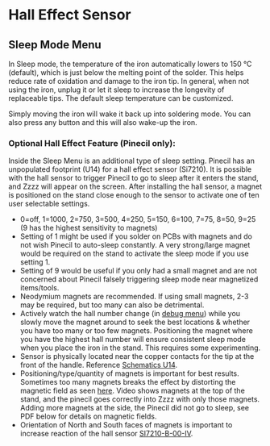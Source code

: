 # Hall Effect Sensor

## Sleep Mode Menu

In Sleep mode, the temperature of the iron automatically lowers to 150 °C (default), which is just below the melting point of the solder. This helps reduce rate of oxidation and damage to the iron tip. In general, when not using the iron, unplug it or let it sleep to increase the longevity of replaceable tips. The default sleep temperature can be customized.

Simply moving the iron will wake it back up into soldering mode. You can also press any button and this will also wake-up the iron.

### Optional Hall Effect Feature (Pinecil only):

Inside the Sleep Menu is an additional type of sleep setting. Pinecil has an unpopulated footprint (U14) for a hall effect sensor (Si7210). It is possible with the hall sensor to trigger Pinecil to go to sleep after it enters the stand, and Zzzz will appear on the screen. After installing the hall sensor, a magnet is positioned on the stand close enough to the sensor to activate one of ten user selectable settings.
  - 0=off, 1=1000, 2=750, 3=500, 4=250, 5=150, 6=100, 7=75, 8=50, 9=25   (9 has the highest sensitivity to magnets)
  - Setting of 1 might be used if you solder on PCBs with magnets and do not wish Pinecil to auto-sleep constantly. A very strong/large magnet would be required on the stand to activate the sleep mode if you use setting 1.
  - Setting of 9 would be useful if you only had a small magnet and are not concerned about Pinecil falsely triggering sleep mode near magnetized items/tools.
  - Neodymium magnets are recommended. If using small magnets, 2-3 may be required, but too many can also be detrimental.
  - Actively watch the hall number change (in [debug menu](/Documentation/DebugMenu.md)) while you slowly move the magnet around to seek the best locations & whether you have too many or too few magnets. Positioning the magnet where you have the highest hall number will ensure consistent sleep mode when you place the iron in the stand. This requires some experimenting.
  - Sensor is physically located near the copper contacts for the tip at the front of the handle. Reference [Schematics U14](https://files.pine64.org/doc/Pinecil/Pinecil_schematic_v1.0a_20201120.pdf).
  - Positioning/type/quantity of magnets is important for best results. Sometimes too many magnets breaks the effect by distorting the magnetic field as seen [here](https://www.youtube.com/shorts/afkqKwCX00I). Video shows magnets at the top of the stand, and the pinecil goes correctly into Zzzz with only those magnets. Adding more magnets at the side, the Pinecil did not go to sleep, see PDF below for details on magnetic fields.
  - Orientation of North and South faces of magnets is important to increase reaction of the hall sensor [SI7210-B-00-IV](https://www.silabs.com/documents/public/application-notes/an1018-si72xx-sensors.pdf).


